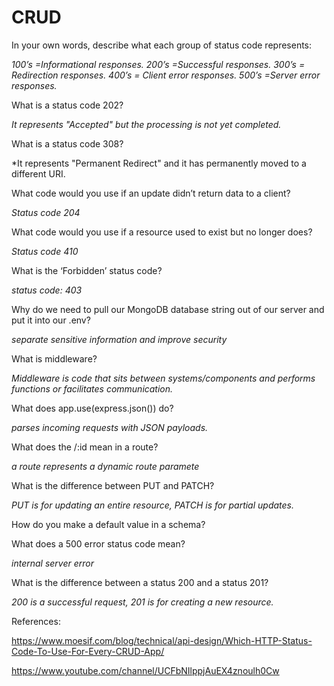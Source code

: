 # CRUD

In your own words, describe what each group of status code represents:

*100’s =Informational responses.*
*200’s =Successful responses.*
*300’s = Redirection responses.*
*400’s = Client error responses.*
*500’s =Server error responses.*

What is a status code 202?

*It represents "Accepted" but the processing is not yet completed.*

What is a status code 308?

*It represents "Permanent Redirect" and it has permanently moved to a different URI.

What code would you use if an update didn’t return data to a client?

*Status code 204*

What code would you use if a resource used to exist but no longer does?

*Status code 410*

What is the ‘Forbidden’ status code?

*status code: 403*

Why do we need to pull our MongoDB database string out of our server and put it into our .env?

*separate sensitive information and improve security*

What is middleware?

*Middleware is code that sits between systems/components and performs functions or facilitates communication.* 

What does app.use(express.json()) do?

*parses incoming requests with JSON payloads.*


What does the /:id mean in a route?

*a route represents a dynamic route paramete* 

What is the difference between PUT and PATCH?

*PUT is for updating an entire resource, PATCH is for partial updates.*

How do you make a default value in a schema?

What does a 500 error status code mean?

*internal server error*

What is the difference between a status 200 and a status 201?

*200 is a successful request, 201 is for creating a new resource.*


References: 

https://www.moesif.com/blog/technical/api-design/Which-HTTP-Status-Code-To-Use-For-Every-CRUD-App/

https://www.youtube.com/channel/UCFbNIlppjAuEX4znoulh0Cw



